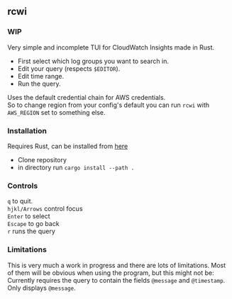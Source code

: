 ## rcwi

### WIP

Very simple and incomplete TUI for CloudWatch Insights made in Rust.

- First select which log groups you want to search in.
- Edit your query (respects `$EDITOR`).
- Edit time range.
- Run the query.

Uses the default credential chain for AWS credentials.  
So to change region from your config's default you can run `rcwi` with `AWS_REGION` set to something else.

### Installation

Requires Rust, can be installed from [here](https://rustup.rs/)

- Clone repository
- in directory run `cargo install --path .`

### Controls

`q` to quit.  
`hjkl/Arrows` control focus  
`Enter` to select  
`Escape` to go back  
`r` runs the query  


### Limitations

This is very much a work in progress and there are lots of limitations.
Most of them will be obvious when using the program, but this might not be:
Currently requires the query to contain the fields `@message` and `@timestamp`.
Only displays `@message`.
